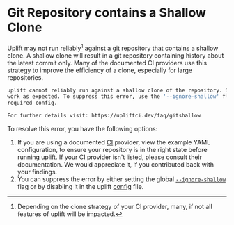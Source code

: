 # Git Repository contains a Shallow Clone

Uplift may not run reliably[^1] against a git repository that contains a shallow clone. A shallow clone will result in a git repository containing history about the latest commit only. Many of the documented CI providers use this strategy to improve the efficiency of a clone, especially for large repositories.

```sh
uplift cannot reliably run against a shallow clone of the repository. Some features may not
work as expected. To suppress this error, use the '--ignore-shallow' flag, or set the
required config.

For further details visit: https://upliftci.dev/faq/gitshallow
```

To resolve this error, you have the following options:

1. If you are using a documented [CI](../ci/about.md) provider, view the example YAML configuration, to ensure your repository is in the right state before running uplift. If your CI provider isn't listed, please consult their documentation. We would appreciate it, if you contributed back with your findings.
2. You can suppress the error by either setting the global [`--ignore-shallow`](../cmd/root.md#-ignore-shallow) flag or by disabling it in the uplift [config](../config/git.md#ignoreshallow) file.

[^1]: Depending on the clone strategy of your CI provider, many, if not all features of uplift will be impacted.
